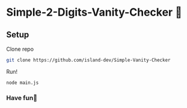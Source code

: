 # Simple-2-Digits-Vanity-Checker 🚀

## Setup

Clone repo
```bash
git clone https://github.com/island-dev/Simple-Vanity-Checker
```

Run!
```
node main.js
```

### Have fun🌚
